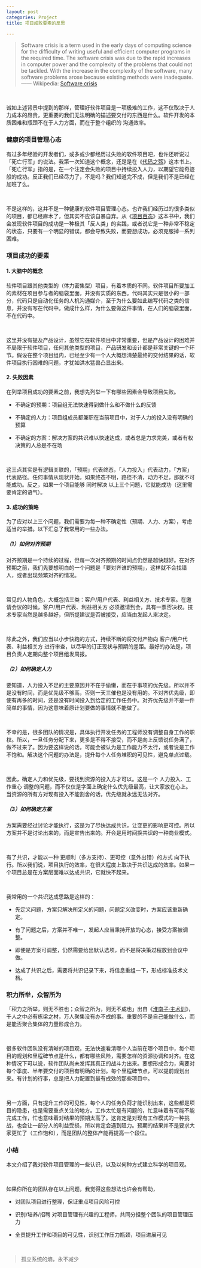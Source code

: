 ```yaml
---
layout: post
categories: Project
title: 项目成败要素的反思

---
```


> Software crisis is a term used in the early days of computing science for the difficulty of writing useful and efficient computer programs in the required time. 
> The software crisis was due to the rapid increases in computer power and the complexity of the problems that could not be tackled. With the increase in the complexity of the software, many software problems arose because existing methods were inadequate.
> —— Wikipedia: [Software crisis](https://en.wikipedia.org/wiki/Software_crisis)

<br/>

诚如上述背景中提到的那样，管理好软件项目是一项极难的工作，这不仅取决于人力成本的昂贵，更重要的我们无法明确的描述要交付的东西是什么。软件开发的本质困难和瓶颈不在于人力方面，而在于整个组织的 沟通效率。

### 健康的项目管理心态

有过多年经验的开发者们，或多或少都经历过失败的软件项目吧，也许还听说过「死亡行军」的说法。我第一次知道这个概念，还是是在《[代码之殇](https://book.douban.com/subject/24284853/)》这本书上。「死亡行军」指的是，在一个注定会失败的项目中持续投入人力，以期望它能奇迹般的成功。反正我们已经尽力了，不是吗？我们知道完不成，但是我们不是已经在加班了么。

<br/>

不是这样的，这并不是一种健康的软件项目管理心态。也许我们经历过的很多类似的项目，都已经麻木了，但其实不应该自暴自弃。从《[项目百态](https://book.douban.com/subject/5954810/)》这本书中，我们会发现软件项目的成功是一种极其「反人类」的实践，或者说它是一种非常不稳定的状态，只要有一个明显的错误，都会导致失败，而要想成功，必须克服掉一系列困难。

### 项目成功的要素

#### 1. 大脑中的概念

软件项目跟其他类型的（体力密集型）项目，有着本质的不同。软件项目所要加工的素材在项目参与者的脑袋里面，并没有实质的东西。代码其实只是很小的一部分，代码只是自动化任务的人机沟通媒介，至于为什么要如此编写代码之类的信息，并没有写在代码中。做成什么样，为什么要做这件事情，在人们的脑袋里面，不在代码中。

<br/>

这里并没有提及产品设计，虽然它在软件项目中非常重要，但是产品设计的困难并不局限于软件项目，任何其他类型的项目，产品研发和设计都是非常关键的一个环节。假设在整个项目组内，已经至少有一个人大概想清楚最终的交付结果的话，软件项目执行困难的问题，才犹如洪水猛兽凸显出来。

#### 2. 失败因素

在列举项目成功的要素之前，我想先列举一下有哪些因素会导致项目失败。

- 不确定的预期：项目组无法快速得到做什么和不做什么的反馈

- 不确定的人力：项目组成员都兼职在当前项目中，对于人力的投入没有明确的预算

- 不确定的方案：解决方案的共识难以快速达成，或者总是力求完美，或者有权决策的人总是不在场

<br/>

这三点其实是有逻辑关联的，「预期」代表终态，「人力投入」代表动力，「方案」代表路径。任何事情从现状开始，如果终态不明，路径不清，动力不足，那就不可能成功。反之，如果一个项目能够 同时解决 以上三个问题，它就能成功（这里需要肯定的语气）。

#### 3. 成功的策略

为了应对以上三个问题，我们需要为每一种不确定性（预期、人力、方案），考虑适当的举措。以下汇总了我常用的一些办法。

##### （1）如何对齐预期

对齐预期是一个持续的过程，但每一次对齐预期的时间点仍然是越快越好。在对齐预期之前，我们先要想明白的一个问题是「要对齐谁的预期」，这样就不会找错人，或者出现频繁对齐的情况。

<br/>

常见的人物角色，大概包括三类：客户/用户代表、利益相关方、技术专家。在邀请会议的时候，客户/用户代表、利益相关方 必须邀请到会，具有一票否决权。技术专家当然是越多越好，但所提建议是否被接受，应当由发起人来决定。

<br/>

除此之外，我们应当以小步快跑的方式，持续不断的将交付产物向 客户/用户代表、利益相关方 进行审查，以尽早的订正现状与预期的差距。最好的办法是，项目负责人定期向整个项目组发周报。

##### （2）如何确定人力

要知道，人力投入不足的主要原因并不在于偷懒，而在于事项的优先级。所以并不是没有时间，而是优先级不够高，否则一天三催也是没有用的。不对齐优先级，即使有再多的时间，还是没有时间投入到给定的工作任务中。对齐优先级并不是一件简单的事情，因为这意味着原计划要做的事情就不能做了。

<br/>

不幸的是，很多团队的情况是，具体执行开发任务的工程师没有调整自身工作的职权。所以，一旦任务分配下来，更多是不得不接受，而不是向上反馈说任务满了，做不过来了。因为要这样说的话，可能会被认为是工作能力不太行，或者说是工作不饱和。解决这个问题的办法是，提升每个人任务堆积的可见性，避免单点过载。

<br/>

因此，确定人力和优先级，要找到资源的投入方才可以。这是一个 人力投入、工作重心 调整的问题，而不仅仅是字面上确定什么优先级最高，让大家放在心上。当资源的所有方对现有投入不能割舍的话，优先级就永远无法对齐。

##### （3）如何确定方案

方案需要经过讨论才能执行，这是为了尽快达成共识，让变更的影响更可控。所以方案并不是讨论出来的，而是宣告出来的。开会是用时间换共识的一种商业模式。

<br/>

有了共识，才能以一种 更顺利（多方支持）、更可控（意外出错）的方式 向下执行。所以我们说，项目执行的效率，在很大程度上取决于共识达成的效率。如果一个项目总是在方案层面难以达成共识，它就快不起来。

<br/>

我常用的一个共识达成思路是这样的：

- 先定义问题，方案只解决所定义的问题，问题定义改变时，方案应该重新确定。

- 有了问题之后，方案并不唯一，发起人应当秉持开放的心态，接受方案被调整。

- 即便是方案可调整，仍然需要给出默认选项，而不是将决策过程放到会议中做。

- 达成了共识之后，需要将共识记录下来，将信息重组一下，形成标准技术文档。

### 积力所举，众智所为

「积力之所举，则无不胜也；众智之所为，则无不成也」出自《[淮南子·主术训](http://www.xinfajia.net/4814.html)》，千人之中必有栋梁之材，万人聚集没有办不成的事。重要的不是自己能做什么，而是能否聚合集体的力量形成合力。

<br/>

很多软件团队没有清晰的项目观，无法快速看清哪个人当前在哪个项目中，每个项目的规划和里程碑节点是什么，都有哪些风险，需要怎样的资源协调和对齐。在这种情况下可以说，软件团队尚未发挥其真正的战斗力出来。要想形成合力，需要对每个季度、半年要交付的项目有明确的计划。每个里程碑节点，可以提前规划出来。有计划的行事，总是把人力配置到最有成效的那些项目中。

<br/>

另一方面，只有提升工作的可见性，每个人的任务负荷才能识别出来，这些都是项目的隐患，也是需要重点关注的地方。工作太忙是有问题的，忙意味着有可能不能完成工作，忙也意味着对结果的预期太高了。这肯定是对现有工作模式的一种挑战，也会让一部分人的利益受损，所以肯定会遇到阻力。预期的结果并不是要求大家更忙了（工作饱和），而是团队的整体产能再提高一个段位。

### 小结

本文介绍了我对软件项目管理的一些认识，以及以何种方式建立科学的项目观。

<br/>

如果你所在的团队存在以上问题，我觉得这些想法也许会有帮助，

- 对团队项目进行整理，保证重点项目风险可控

- 识别/培养/招聘 对项目管理有兴趣的工程师，共同分担整个团队的项目管理压力

- 全员提升工作和项目的可见性，识别工作压力瓶颈，项目进展可见

<br/>

> 孤立系统的熵，永不减少